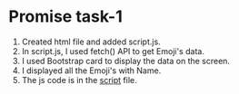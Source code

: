 # Promise task-1

1. Created html file and added script.js.
2. In script.js, I used fetch() API to get Emoji's data.
3. I used Bootstrap card to display the data on the screen.
4. I displayed all the Emoji's with Name.
5. The js code is in the [script](./script.js) file.